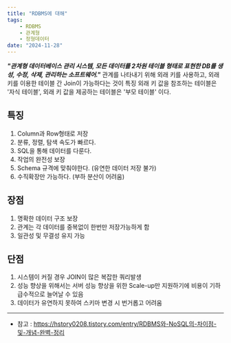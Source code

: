 ```yaml
---
title: "RDBMS에 대해"
tags:
    - RDBMS
    - 관계형
    - 정형데이터
date: "2024-11-28"
---
```


***"관계형 데이터베이스 관리 시스템, 모든 데이터를 2차원 테이블 형태로 표현한 DB를 생성, 수정, 삭제, 관리하는 소프트웨어."***
관계를 나타내기 위해 외래 키를 사용하고, 외래 키를 이용한 테이블 간 Join이 가능하다는 것이 특징
외래 키 값을 참조하는 테이블은 '자식 테이블', 외래 키 값을 제공하는 테이블은 '부모 테이블' 이다.

## 특징
1. Column과 Row형태로 저장
2. 분류, 정렬, 탐색 속도가 빠르다.
3. SQL을 통해 데이터를 다룬다.
4. 작업의 완전성 보장
5. Schema 규격에 맞춰야한다. (유연한 데이터 저장 불가)
6. 수직확장만 가능하다. (부하 분산이 어려움)

## 장점
1. 명확한 데이터 구조 보장
2. 관계는 각 데이터를 중복없이 한번만 저장가능하게 함
3. 일관성 및 무결성 유지 가능

## 단점
1. 시스템이 커질 경우 JOIN이 많은 복잡한 쿼리발생
2. 성능 향상을 위해서는 서버 성능 향상을 위한 Scale-up만 지원하기에 비용이 기하급수적으로 늘어날 수 있음
3. 데이터가 유연하지 못하여 스키마 변경 시 번거롭고 어려움

---

- 참고 : <https://hstory0208.tistory.com/entry/RDBMS와-NoSQL의-차이점-및-개념-완벽-정리>